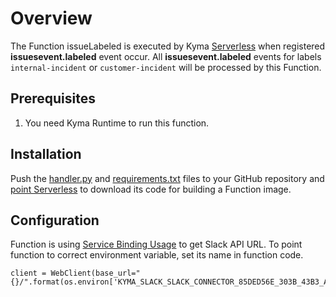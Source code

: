 # Overview

The Function issueLabeled is executed by Kyma [Serverless](https://kyma-project.io/docs/components/serverless/) when registered **issuesevent.labeled** event occur. All **issuesevent.labeled** events for labels `internal-incident` or `customer-incident` will be processed by this Function.

## Prerequisites

1. You need Kyma Runtime to run this function.

## Installation

Push the [handler.py](handler.py) and [requirements.txt](requirements.txt) files to your GitHub repository and [point Serverless](https://kyma-project.io/docs/components/serverless/#tutorials-create-a-function-from-git-repository-sources) to download its code for building a Function image.

## Configuration

Function is using [Service Binding Usage](https://kyma-project.io/docs/kyma/latest/03-tutorials/00-serverless/svls-10-bind-a-serviceinstance-to-a-function/) to get Slack API URL. To point function to correct environment variable, set its name in function code.

```
client = WebClient(base_url="{}/".format(os.environ['KYMA_SLACK_SLACK_CONNECTOR_85DED56E_303B_43B3_A950_8B1C3D519561_GATEWAY_URL']))
```
